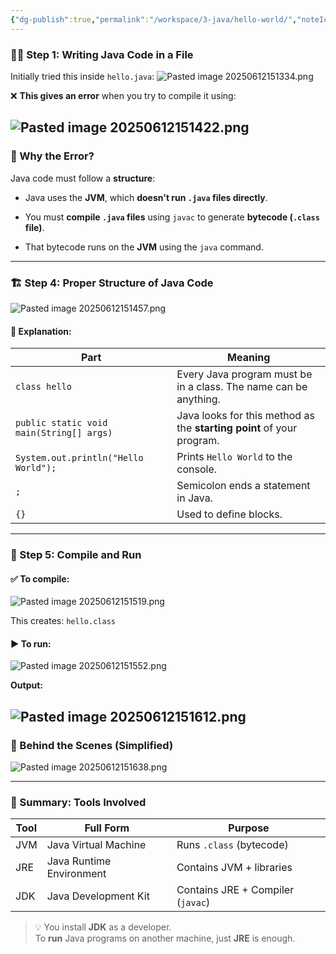 ```yaml
---
{"dg-publish":true,"permalink":"/workspace/3-java/hello-world/","noteIcon":""}
---
```


### 👨‍💻 Step 1: Writing Java Code in a File

Initially tried this inside `hello.java`:
![Pasted image 20250612151334.png](/img/user/Pasted%20image%2020250612151334.png)


❌ **This gives an error** when you try to compile it using:

![Pasted image 20250612151422.png](/img/user/Pasted%20image%2020250612151422.png)
---

### 🧠 Why the Error?

Java code must follow a **structure**:

- Java uses the **JVM**, which **doesn't run `.java` files directly**.
    
- You must **compile `.java` files** using `javac` to generate **bytecode (`.class` file)**.
    
- That bytecode runs on the **JVM** using the `java` command.
    

---

### 🏗️ Step 4: Proper Structure of Java Code

![Pasted image 20250612151457.png](/img/user/Pasted%20image%2020250612151457.png)

#### 🧱 Explanation:

|Part|Meaning|
|---|---|
|`class hello`|Every Java program must be in a class. The name can be anything.|
|`public static void main(String[] args)`|Java looks for this method as the **starting point** of your program.|
|`System.out.println("Hello World");`|Prints `Hello World` to the console.|
|`;`|Semicolon ends a statement in Java.|
|`{}`|Used to define blocks.|

---

### 🧪 Step 5: Compile and Run

#### ✅ To compile:

![Pasted image 20250612151519.png](/img/user/Pasted%20image%2020250612151519.png)

This creates: `hello.class`

#### ▶️ To run:

![Pasted image 20250612151552.png](/img/user/Pasted%20image%2020250612151552.png)

**Output:**

![Pasted image 20250612151612.png](/img/user/Pasted%20image%2020250612151612.png)
---

### 🧾 Behind the Scenes (Simplified)

![Pasted image 20250612151638.png](/img/user/Pasted%20image%2020250612151638.png)

---

### 🔁 Summary: Tools Involved

|Tool|Full Form|Purpose|
|---|---|---|
|JVM|Java Virtual Machine|Runs `.class` (bytecode)|
|JRE|Java Runtime Environment|Contains JVM + libraries|
|JDK|Java Development Kit|Contains JRE + Compiler (`javac`)|

> 💡 You install **JDK** as a developer.  
> To **run** Java programs on another machine, just **JRE** is enough.